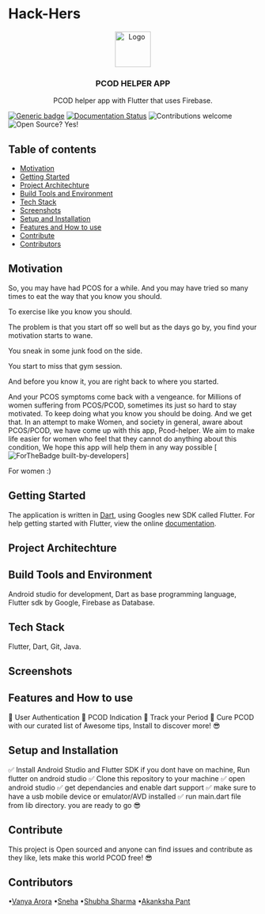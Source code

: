 # Hack-Hers
<p align="center">
  <a href="https://flutter.io/">
    <img src="https://diegolaballos.com/files/images/flutter-icon.jpg" alt="Logo" width=72 height=72>
  </a>
  <h3 align="center">PCOD HELPER APP</h3>
  <p align="center">
  PCOD helper app with Flutter that uses Firebase.

[![Generic badge](https://img.shields.io/badge/Build-Passing-<COLOR>.svg)](https://shields.io/) [![Documentation Status](https://readthedocs.org/projects/ansicolortags/badge/?version=latest)](http://ansicolortags.readthedocs.io/?badge=latest) ![Contributions welcome](https://img.shields.io/badge/contributions-welcome-orange.svg) ![Open Source? Yes!](https://badgen.net/badge/Open%20Source%20%3F/Yes%21/blue?icon=github)
</p>
</p>

## Table of contents

- [Motivation](#Motivation)
- [Getting Started](#Getting-Started)
- [Project Architechture](#Project-Architechture)
- [Build Tools and Environment](#Build-Tools-and-Environment)
- [Tech Stack](#Tech-Stack)
- [Screenshots](#Screenshots)
- [Setup and Installation](#Setup-and-Installation)
- [Features and How to use](#Features-and-How-to-use)
- [Contribute](#Contribute)
- [Contributors](#Contributors)


## Motivation
So, you may have had PCOS for a while. And you may have tried so many times to eat the way that you know you should.

To exercise like you know you should.

The problem is that you start off so well but as the days go by, you find your motivation starts to wane.

You sneak in some junk food on the side.

You start to miss that gym session.

And before you know it, you are right back to where you started.

And your PCOS symptoms come back with a vengeance.
for Millions of women suffering from PCOS/PCOD, sometimes its just so hard to stay motivated. To keep doing what you know you should be doing.
And we get that. In an attempt to make Women, and society in general, aware about PCOS/PCOD, we have come up with this app, Pcod-helper. We aim to make life easier for women who feel that they cannot do anything about this condition, We hope this app will help them in any way possible
[![ForTheBadge built-by-developers](http://ForTheBadge.com/images/badges/built-by-developers.svg)]
 
For women :)

## Getting Started
The application is written in [Dart](https://www.dartlang.org/), using Googles new SDK called Flutter. 
For help getting started with Flutter, view the online
[documentation](https://flutter.io/).

## Project Architechture


## Build Tools and Environment
  Android studio for development, Dart as base programming language, Flutter sdk by Google, Firebase as Database.

## Tech Stack

Flutter, Dart, Git, Java.

## Screenshots



## Features and How to use
🌟 User Authentication
🌟 PCOD Indication 
🌟 Track your Period
🌟 Cure PCOD with our curated list of Awesome tips, Install to discover more! 😎

## Setup and Installation
✅ Install Android Studio and Flutter SDK if you dont have on machine, Run flutter on android studio
✅ Clone this repository to your machine
✅ open android studio
✅ get dependancies and enable dart support
✅ make sure to have a usb mobile device or emulator/AVD installed
✅ run main.dart file from lib directory.
you are ready to go 😎

## Contribute
This project is Open sourced and anyone can find issues and contribute as they like, lets make this world PCOD free! 😎

## Contributors
•[Vanya Arora](https://github.com/vanya-24)
•[Sneha](https://github.com/snehaa1989)
•[Shubha Sharma](https://github.com/shubha028)
•[Akanksha Pant](https://github.com/Akanksha-Pant)
